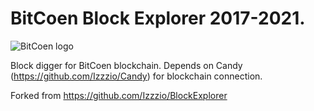 # BitCoen Block Explorer 2017-2021.

![BitCoen logo](http://bitcoen.io/img/logo.png)


Block digger for BitCoen blockchain. Depends on Candy (https://github.com/Izzzio/Candy) for blockchain connection.

Forked from https://github.com/Izzzio/BlockExplorer
